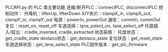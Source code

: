 PLCAPI.py 的 PLC 类主要功能
连接/断开PLC：connectPLC, disconnectPLC
控制动作：
升降机：lifterUp, lifterDown
X/Y夹爪：clampX_in, clampX_out, clampY_in, clampY_out
电源：powerIn, powerOut
通信：commIn, commOut
复位：reset_on, reset_off
车道选择：lane_select_on, lane_select_off
托盘插入/拔出：cradle_inserted, cradle_extracted
状态获取：
托盘状态：get_cradle_state
destaco状态：get_destaco_state
复位状态：get_reset_state
车道选择状态：get_lane_select_state
PLC固件版本：get_plc_firmware